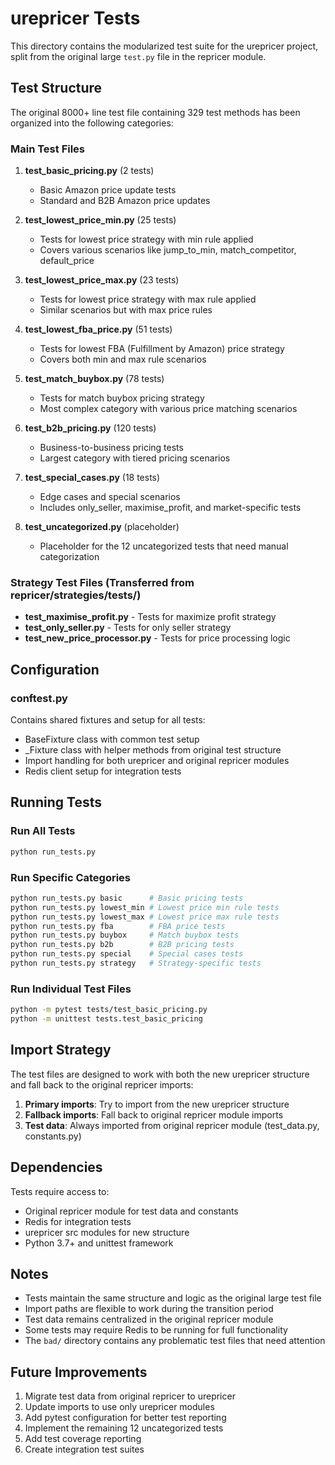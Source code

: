 # urepricer Tests

This directory contains the modularized test suite for the urepricer project, split from the original large `test.py` file in the repricer module.

## Test Structure

The original 8000+ line test file containing 329 test methods has been organized into the following categories:

### Main Test Files

1. **test_basic_pricing.py** (2 tests)
   - Basic Amazon price update tests
   - Standard and B2B Amazon price updates

2. **test_lowest_price_min.py** (25 tests)
   - Tests for lowest price strategy with min rule applied
   - Covers various scenarios like jump_to_min, match_competitor, default_price

3. **test_lowest_price_max.py** (23 tests)  
   - Tests for lowest price strategy with max rule applied
   - Similar scenarios but with max price rules

4. **test_lowest_fba_price.py** (51 tests)
   - Tests for lowest FBA (Fulfillment by Amazon) price strategy
   - Covers both min and max rule scenarios

5. **test_match_buybox.py** (78 tests)
   - Tests for match buybox pricing strategy
   - Most complex category with various price matching scenarios

6. **test_b2b_pricing.py** (120 tests)
   - Business-to-business pricing tests
   - Largest category with tiered pricing scenarios

7. **test_special_cases.py** (18 tests)
   - Edge cases and special scenarios
   - Includes only_seller, maximise_profit, and market-specific tests

8. **test_uncategorized.py** (placeholder)
   - Placeholder for the 12 uncategorized tests that need manual categorization

### Strategy Test Files (Transferred from repricer/strategies/tests/)

- **test_maximise_profit.py** - Tests for maximize profit strategy
- **test_only_seller.py** - Tests for only seller strategy  
- **test_new_price_processor.py** - Tests for price processing logic

## Configuration

### conftest.py
Contains shared fixtures and setup for all tests:
- BaseFixture class with common test setup
- _Fixture class with helper methods from original test structure
- Import handling for both urepricer and original repricer modules
- Redis client setup for integration tests

## Running Tests

### Run All Tests
```bash
python run_tests.py
```

### Run Specific Categories
```bash
python run_tests.py basic      # Basic pricing tests
python run_tests.py lowest_min # Lowest price min rule tests
python run_tests.py lowest_max # Lowest price max rule tests
python run_tests.py fba        # FBA price tests
python run_tests.py buybox     # Match buybox tests
python run_tests.py b2b        # B2B pricing tests
python run_tests.py special    # Special cases tests
python run_tests.py strategy   # Strategy-specific tests
```

### Run Individual Test Files
```bash
python -m pytest tests/test_basic_pricing.py
python -m unittest tests.test_basic_pricing
```

## Import Strategy

The test files are designed to work with both the new urepricer structure and fall back to the original repricer imports:

1. **Primary imports**: Try to import from the new urepricer structure
2. **Fallback imports**: Fall back to original repricer module imports
3. **Test data**: Always imported from original repricer module (test_data.py, constants.py)

## Dependencies

Tests require access to:
- Original repricer module for test data and constants
- Redis for integration tests  
- urepricer src modules for new structure
- Python 3.7+ and unittest framework

## Notes

- Tests maintain the same structure and logic as the original large test file
- Import paths are flexible to work during the transition period
- Test data remains centralized in the original repricer module
- Some tests may require Redis to be running for full functionality
- The `bad/` directory contains any problematic test files that need attention

## Future Improvements

1. Migrate test data from original repricer to urepricer
2. Update imports to use only urepricer modules
3. Add pytest configuration for better test reporting
4. Implement the remaining 12 uncategorized tests
5. Add test coverage reporting
6. Create integration test suites
